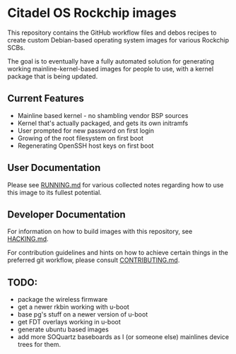 # Citadel OS Rockchip images

This repository contains the GitHub workflow files and debos recipes to create
custom Debian-based operating system images for various Rockchip SCBs.

The goal is to eventually have a fully automated solution for generating
working mainline-kernel-based images for people to use, with a kernel package
that is being updated.


## Current Features

* Mainline based kernel - no shambling vendor BSP sources
* Kernel that's actually packaged, and gets its own initramfs
* User prompted for new password on first login
* Growing of the root filesystem on first boot
* Regenerating OpenSSH host keys on first boot


## User Documentation

Please see [RUNNING.md](RUNNING.md) for various collected notes regarding how
to use this image to its fullest potential.


## Developer Documentation

For information on how to build images with this repository, see
[HACKING.md](HACKING.md).

For contribution guidelines and hints on how to achieve certain things in the
preferred git workflow, please consult [CONTRIBUTING.md](CONTRIBUTING.md).


## TODO:

* package the wireless firmware
* get a newer rkbin working with u-boot
* base pg's stuff on a newer version of u-boot
* get FDT overlays working in u-boot
* generate ubuntu based images
* add more SOQuartz baseboards as I (or someone else) mainlines device trees for
  them.
